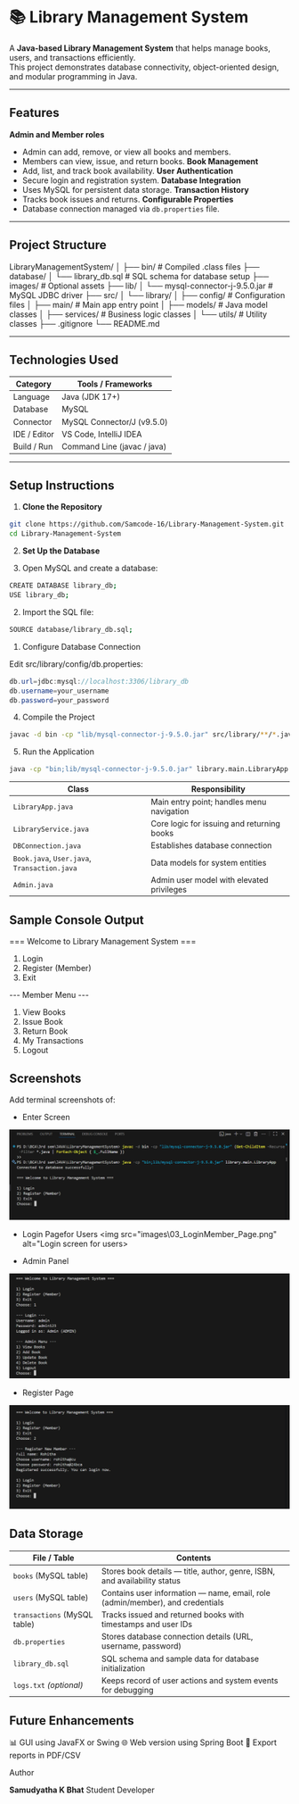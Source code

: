 # 📚 Library Management System  

A **Java-based Library Management System** that helps manage books, users, and transactions efficiently.  
This project demonstrates database connectivity, object-oriented design, and modular programming in Java.

---

## Features

  **Admin and Member roles**
  - Admin can add, remove, or view all books and members.
  - Members can view, issue, and return books.
  **Book Management**
  - Add, list, and track book availability.
  **User Authentication**
  - Secure login and registration system.
  **Database Integration**
  - Uses MySQL for persistent data storage.
  **Transaction History**
  - Tracks book issues and returns.
  **Configurable Properties**
  - Database connection managed via `db.properties` file.

---

## Project Structure

LibraryManagementSystem/
│
├── bin/ # Compiled .class files
├── database/
│ └── library_db.sql # SQL schema for database setup
├── images/ # Optional assets
├── lib/
│ └── mysql-connector-j-9.5.0.jar # MySQL JDBC driver
├── src/
│ └── library/
│ ├── config/ # Configuration files
│ ├── main/ # Main app entry point
│ ├── models/ # Java model classes
│ ├── services/ # Business logic classes
│ └── utils/ # Utility classes
├── .gitignore
└── README.md


---

##  Technologies Used

| Category     | Tools / Frameworks          |
| ------------ | --------------------------- |
| Language     | Java (JDK 17+)              |
| Database     | MySQL                       |
| Connector    | MySQL Connector/J (v9.5.0)  |
| IDE / Editor | VS Code, IntelliJ IDEA      |
| Build / Run  | Command Line (javac / java) |

---

##  Setup Instructions

1. **Clone the Repository**

```bash
git clone https://github.com/Samcode-16/Library-Management-System.git
cd Library-Management-System
```

2. **Set Up the Database**

1. Open MySQL and create a database:

``` bash
CREATE DATABASE library_db;
USE library_db;
```

2. Import the SQL file:
```bash
SOURCE database/library_db.sql;
```

1. Configure Database Connection

Edit src/library/config/db.properties:

```java
db.url=jdbc:mysql://localhost:3306/library_db
db.username=your_username
db.password=your_password
```

4. Compile the Project

```bash
javac -d bin -cp "lib/mysql-connector-j-9.5.0.jar" src/library/**/*.java
```

5. Run the Application

```bash
java -cp "bin;lib/mysql-connector-j-9.5.0.jar" library.main.LibraryApp
```

| Class                                        | Responsibility                             |
| -------------------------------------------- | ------------------------------------------ |
| `LibraryApp.java`                            | Main entry point; handles menu navigation  |
| `LibraryService.java`                        | Core logic for issuing and returning books |
| `DBConnection.java`                          | Establishes database connection            |
| `Book.java`, `User.java`, `Transaction.java` | Data models for system entities            |
| `Admin.java`                                 | Admin user model with elevated privileges  |

## Sample Console Output

=== Welcome to Library Management System ===
1) Login
2) Register (Member)
3) Exit

--- Member Menu ---
1) View Books
2) Issue Book
3) Return Book
4) My Transactions
5) Logout

## Screenshots

Add terminal screenshots of:

- Enter Screen
<img src="images\01_Welcome_Page.png" alt = "Entering screen">

- Login Pagefor Users
<img src="images\03_LoginMember_Page.png" alt="Login screen for users>

- Admin Panel
<img src="images\02_LoginAdmin_Page.png" alt="Login for admins">

- Register Page
<img src="images\04_RegisterMember_Page.png" alt="Register member page">

##  Data Storage

| File / Table                 | Contents                                                                      |
| ---------------------------- | ----------------------------------------------------------------------------- |
| `books` (MySQL table)        | Stores book details — title, author, genre, ISBN, and availability status     |
| `users` (MySQL table)        | Contains user information — name, email, role (admin/member), and credentials |
| `transactions` (MySQL table) | Tracks issued and returned books with timestamps and user IDs                 |
| `db.properties`              | Stores database connection details (URL, username, password)                  |
| `library_db.sql`             | SQL schema and sample data for database initialization                        |
| `logs.txt` *(optional)*      | Keeps record of user actions and system events for debugging                  |


## Future Enhancements

📊 GUI using JavaFX or Swing
🌐 Web version using Spring Boot
🧾 Export reports in PDF/CSV

Author

**Samudyatha K Bhat**
Student Developer